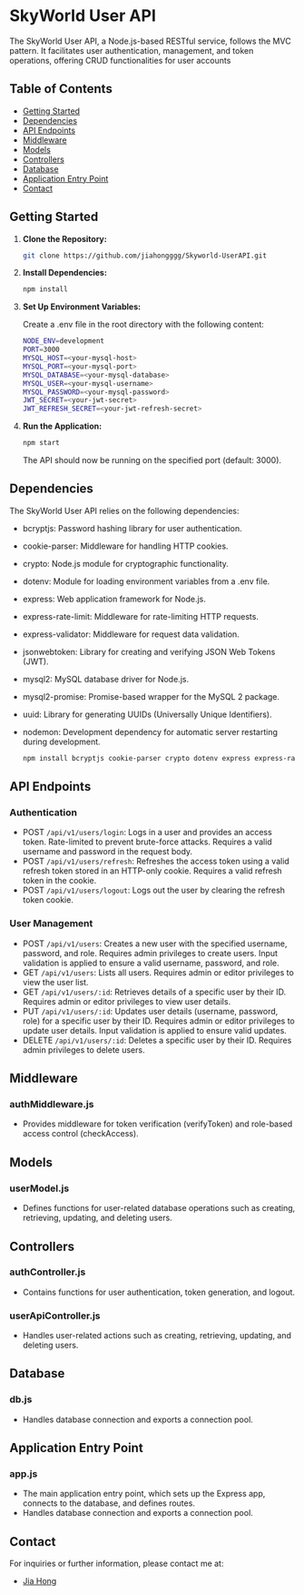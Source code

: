 # SkyWorld User API

The SkyWorld User API, a Node.js-based RESTful service, follows the MVC pattern. It facilitates user authentication, management, and token operations, offering CRUD functionalities for user accounts

## Table of Contents

- [Getting Started](#getting-started)
- [Dependencies](#Dependencies)
- [API Endpoints](#api-endpoints)
- [Middleware](#middleware)
- [Models](#models)
- [Controllers](#controllers)
- [Database](#database)
- [Application Entry Point](#application-entry-point)
- [Contact](#contact)

## Getting Started

1. **Clone the Repository:**

   ```bash
   git clone https://github.com/jiahongggg/Skyworld-UserAPI.git
    ```

2. **Install Dependencies:**

    ```bash
    npm install
    ```

3. **Set Up Environment Variables:**

    Create a .env file in the root directory with the following content:

    ```bash
    NODE_ENV=development
    PORT=3000
    MYSQL_HOST=<your-mysql-host>
    MYSQL_PORT=<your-mysql-port>
    MYSQL_DATABASE=<your-mysql-database>
    MYSQL_USER=<your-mysql-username>
    MYSQL_PASSWORD=<your-mysql-password>
    JWT_SECRET=<your-jwt-secret>
    JWT_REFRESH_SECRET=<your-jwt-refresh-secret>
    ```

4. **Run the Application:**

    ```bash
    npm start
    ```

    The API should now be running on the specified port (default: 3000).

## Dependencies

The SkyWorld User API relies on the following dependencies:

- bcryptjs: Password hashing library for user authentication.
- cookie-parser: Middleware for handling HTTP cookies.
- crypto: Node.js module for cryptographic functionality.
- dotenv: Module for loading environment variables from a .env file.
- express: Web application framework for Node.js.
- express-rate-limit: Middleware for rate-limiting HTTP requests.
- express-validator: Middleware for request data validation.
- jsonwebtoken: Library for creating and verifying JSON Web Tokens (JWT).
- mysql2: MySQL database driver for Node.js.
- mysql2-promise: Promise-based wrapper for the MySQL 2 package.
- uuid: Library for generating UUIDs (Universally Unique Identifiers).
- nodemon: Development dependency for automatic server restarting during development.

    ```bash
    npm install bcryptjs cookie-parser crypto dotenv express express-rate-limit express-validator jsonwebtoken mysql2 mysql2-promise uuid nodemon --save

    ```

## API Endpoints

### Authentication

- POST `/api/v1/users/login`: Logs in a user and provides an access token.
Rate-limited to prevent brute-force attacks.
Requires a valid username and password in the request body.
- POST `/api/v1/users/refresh`: Refreshes the access token using a valid refresh token stored in an HTTP-only cookie.
Requires a valid refresh token in the cookie.
- POST `/api/v1/users/logout`: Logs out the user by clearing the refresh token cookie.

### User Management
- POST `/api/v1/users`: Creates a new user with the specified username, password, and role.
Requires admin privileges to create users. Input validation is applied to ensure a valid username, password, and role.
- GET `/api/v1/users`: Lists all users. Requires admin or editor privileges to view the user list.
- GET `/api/v1/users/:id`: Retrieves details of a specific user by their ID. Requires admin or editor privileges to view user details.
- PUT `/api/v1/users/:id`: Updates user details (username, password, role) for a specific user by their ID. Requires admin or editor privileges to update user details. Input validation is applied to ensure valid updates.
- DELETE `/api/v1/users/:id`: Deletes a specific user by their ID. Requires admin privileges to delete users.

## Middleware

### authMiddleware.js

- Provides middleware for token verification (verifyToken) and role-based access control (checkAccess).

## Models

### userModel.js
- Defines functions for user-related database operations such as creating, retrieving, updating, and deleting users.

## Controllers

### authController.js
- Contains functions for user authentication, token generation, and logout.

### userApiController.js
- Handles user-related actions such as creating, retrieving, updating, and deleting users.

## Database

### db.js
- Handles database connection and exports a connection pool.

## Application Entry Point

### app.js
- The main application entry point, which sets up the Express app, connects to the database, and defines routes.
- Handles database connection and exports a connection pool.

## Contact

For inquiries or further information, please contact me at:

- [Jia Hong](jiahong.sim01@gmail.com)





